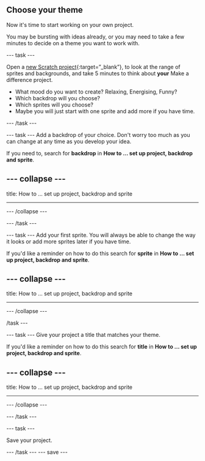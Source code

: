 ## Choose your theme

Now it's time to start working on your own project.

You may be bursting with ideas already, or you may need to take a few minutes to decide on a theme you want to work with.

--- task ---

Open a [new Scratch project](https://scratch.mit.edu/projects/editor){:target=”_blank”}, to look at the range of sprites and backgrounds, and take 5 minutes to think about **your** Make a difference project. 

+ What mood do you want to create? Relaxing, Energising, Funny?
+ Which backdrop will you choose? 
+ Which sprites will you choose? 
+ Maybe you will just start with one sprite and add more if you have time.

--- /task ---

--- task ---
Add a backdrop of your choice. Don't worry too much as you can change at any time as you develop your idea. 

If you need to, search for **backdrop** in **How to … set up project, backdrop and sprite**.

--- collapse ---
---

title: How to ... set up project, backdrop and sprite

---

--- /collapse ---

--- /task ---

--- task ---
Add your first sprite. You will always be able to change the way it looks or add more sprites later if you have time. 

If you'd like a reminder on how to do this search for **sprite** in **How to … set up project, backdrop and sprite**.

--- collapse ---
---

title: How to ... set up project, backdrop and sprite

---

--- /collapse --- 

/task ---

--- task ---
Give your project a title that matches your theme. 

If you'd like a reminder on how to do this search for **title** in **How to … set up project, backdrop and sprite**.

--- collapse ---
---

title: How to ... set up project, backdrop and sprite

---
--- /collapse --- 

--- /task ---

--- task ---

Save your project.

--- /task ---
--- save ---

